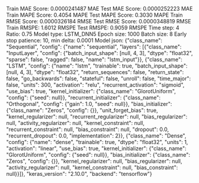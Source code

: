 Train MAE Score: 0.0000241487 MAE
Test MAE Score: 0.0000252223 MAE
Train MAPE Score: 0.4054 MAPE
Test MAPE Score: 0.3030 MAPE
Train RMSE Score: 0.0000326184 RMSE
Test RMSE Score: 0.0000348819 RMSE
Train RMSPE: 1.6012 RMSPE
Test RMSPE: 0.9059 RMSPE
Time step: 4
Ratio: 0.75
Model type: LSTM_DNN5
Epoch size: 1000
Batch size: 8
Early stop patience: 10, min delta: 0.0001
Model json: {"class_name": "Sequential", "config": {"name": "sequential", "layers": [{"class_name": "InputLayer", "config": {"batch_input_shape": [null, 4, 3], "dtype": "float32", "sparse": false, "ragged": false, "name": "lstm_input"}}, {"class_name": "LSTM", "config": {"name": "lstm", "trainable": true, "batch_input_shape": [null, 4, 3], "dtype": "float32", "return_sequences": false, "return_state": false, "go_backwards": false, "stateful": false, "unroll": false, "time_major": false, "units": 300, "activation": "relu", "recurrent_activation": "sigmoid", "use_bias": true, "kernel_initializer": {"class_name": "GlorotUniform", "config": {"seed": null}}, "recurrent_initializer": {"class_name": "Orthogonal", "config": {"gain": 1.0, "seed": null}}, "bias_initializer": {"class_name": "Zeros", "config": {}}, "unit_forget_bias": true, "kernel_regularizer": null, "recurrent_regularizer": null, "bias_regularizer": null, "activity_regularizer": null, "kernel_constraint": null, "recurrent_constraint": null, "bias_constraint": null, "dropout": 0.0, "recurrent_dropout": 0.0, "implementation": 2}}, {"class_name": "Dense", "config": {"name": "dense", "trainable": true, "dtype": "float32", "units": 1, "activation": "linear", "use_bias": true, "kernel_initializer": {"class_name": "GlorotUniform", "config": {"seed": null}}, "bias_initializer": {"class_name": "Zeros", "config": {}}, "kernel_regularizer": null, "bias_regularizer": null, "activity_regularizer": null, "kernel_constraint": null, "bias_constraint": null}}]}, "keras_version": "2.10.0", "backend": "tensorflow"}